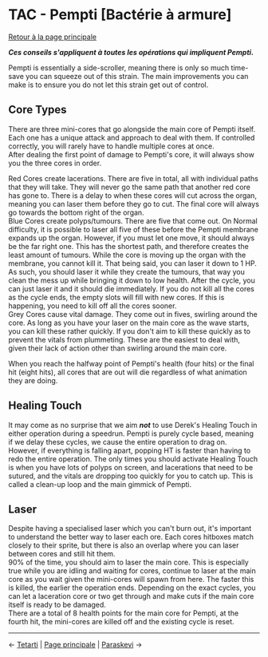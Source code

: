 
# TAC - Pempti [Bactérie à armure]

[Retour à la page principale](../../index/fr/index.md)

***Ces conseils s'appliquent à toutes les opérations qui impliquent Pempti.*** <br>

Pempti is essentially a side-scroller, meaning there is only so much time-save you can squeeze out of this strain. The main improvements you can make is to ensure you do not let this strain get out of control. <br>

## Core Types

There are three mini-cores that go alongside the main core of Pempti itself. Each one has a unique attack and approach to deal with them. If controlled correctly, you will rarely have to handle multiple cores at once. <br>
After dealing the first point of damage to Pempti's core, it will always show you the three cores in order. <br>

Red Cores create lacerations. There are five in total, all with individual paths that they will take. They will never go the same path that another red core has gone to. There is a delay to when these cores will cut across the organ, meaning you can laser them before they go to cut. The final core will always go towards the bottom right of the organ. <br>
Blue Cores create polyps/tumours. There are five that come out. On Normal difficulty, it is possible to laser all five of these before the Pempti membrane expands up the organ. However, if you must let one move, it should always be the far right one. This has the shortest path, and therefore creates the least amount of tumours. While the core is moving up the organ with the membrane, you cannot kill it. That being said, you can laser it down to 1 HP. As such, you should laser it while they create the tumours, that way you clean the mess up while bringing it down to low health. After the cycle, you can just laser it and it should die immediately. If you do not kill all the cores as the cycle ends, the empty slots will fill with new cores. If this is happening, you need to kill off all the cores sooner. <br>
Grey Cores cause vital damage. They come out in fives, swirling around the core. As long as you have your laser on the main core as the wave starts, you can kill these rather quickly. If you don't aim to kill these quickly as to prevent the vitals from plummeting. These are the easiest to deal with, given their lack of action other than swirling around the main core. <br>

When you reach the halfway point of Pempti's health (four hits) or the final hit (eight hits), all cores that are out will die regardless of what animation they are doing.

## Healing Touch

It may come as no surprise that we aim ***not*** to use Derek's Healing Touch in either operation during a speedrun. Pempti is purely cycle based, meaning if we delay these cycles, we cause the entire operation to drag on. <br>
However, if everything is falling apart, popping HT is faster than having to redo the entire operation. The only times you should activate Healing Touch is when you have lots of polyps on screen, and lacerations that need to be sutured, and the vitals are dropping too quickly for you to catch up. This is called a clean-up loop and the main gimmick of Pempti. <br>

## Laser

Despite having a specialised laser which you can't burn out, it's important to understand the better way to laser each ore. Each cores hitboxes match closely to their sprite, but there is also an overlap where you can laser between cores and still hit them. <br>
90% of the time, you should aim to laser the main core. This is especially true while you are idling and waiting for cores, continue to laser at the main core as you wait given the mini-cores will spawn from here. The faster this is killed, the earlier the operation ends. Depending on the exact cycles, you can let a laceration core or two get through and make cuts if the main core itself is ready to be damaged. <br>
There are a total of 8 health points for the main core for Pempti, at the fourth hit, the mini-cores are killed off and the existing cycle is reset. <br>

---

← [Tetarti](tetarti.md) | [Page principale](../../index/fr/index.md) | [Paraskevi](paraskevi.md) →